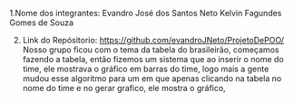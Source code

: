 1.Nome dos integrantes:
Evandro José dos Santos Neto
Kelvin Fagundes Gomes de Souza


2. Link do Repósitorio: https://github.com/evandroJNeto/ProjetoDePOO/
Nosso grupo ficou com o tema da tabela do brasileirão, começamos fazendo a tabela, então fizemos um sistema que ao inserir o nome do time, ele mostrava o gráfico em barras do time, logo mais a gente mudou esse
algoritmo para um em que apenas clicando na tabela no nome do time e no gerar grafico, ele mostra o gráfico, 
